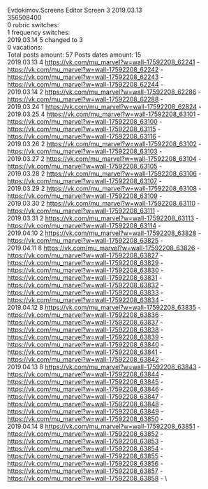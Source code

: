 Evdokimov.Screens	Editor Screen 3 2019.03.13\
356508400\
0 rubric switches:\
1 frequency switches:\
2019.03.14 5 changed to 3 \
0 vacations:\
Total posts amount: 57	Posts dates amount: 15\
2019.03.13 4 https://vk.com/mu_marvel?w=wall-17592208_62241 - https://vk.com/mu_marvel?w=wall-17592208_62242 - https://vk.com/mu_marvel?w=wall-17592208_62243 - https://vk.com/mu_marvel?w=wall-17592208_62244 - \
2019.03.14 2 https://vk.com/mu_marvel?w=wall-17592208_62286 - https://vk.com/mu_marvel?w=wall-17592208_62288 - \
2019.03.24 1 https://vk.com/mu_marvel?w=wall-17592208_62824 - \
2019.03.25 4 https://vk.com/mu_marvel?w=wall-17592208_63101 - https://vk.com/mu_marvel?w=wall-17592208_63100 - https://vk.com/mu_marvel?w=wall-17592208_63115 - https://vk.com/mu_marvel?w=wall-17592208_63116 - \
2019.03.26 2 https://vk.com/mu_marvel?w=wall-17592208_63102 - https://vk.com/mu_marvel?w=wall-17592208_63103 - \
2019.03.27 2 https://vk.com/mu_marvel?w=wall-17592208_63104 - https://vk.com/mu_marvel?w=wall-17592208_63105 - \
2019.03.28 2 https://vk.com/mu_marvel?w=wall-17592208_63106 - https://vk.com/mu_marvel?w=wall-17592208_63107 - \
2019.03.29 2 https://vk.com/mu_marvel?w=wall-17592208_63108 - https://vk.com/mu_marvel?w=wall-17592208_63109 - \
2019.03.30 2 https://vk.com/mu_marvel?w=wall-17592208_63110 - https://vk.com/mu_marvel?w=wall-17592208_63111 - \
2019.03.31 2 https://vk.com/mu_marvel?w=wall-17592208_63113 - https://vk.com/mu_marvel?w=wall-17592208_63114 - \
2019.04.10 2 https://vk.com/mu_marvel?w=wall-17592208_63828 - https://vk.com/mu_marvel?w=wall-17592208_63825 - \
2019.04.11 8 https://vk.com/mu_marvel?w=wall-17592208_63826 - https://vk.com/mu_marvel?w=wall-17592208_63827 - https://vk.com/mu_marvel?w=wall-17592208_63829 - https://vk.com/mu_marvel?w=wall-17592208_63830 - https://vk.com/mu_marvel?w=wall-17592208_63831 - https://vk.com/mu_marvel?w=wall-17592208_63832 - https://vk.com/mu_marvel?w=wall-17592208_63833 - https://vk.com/mu_marvel?w=wall-17592208_63834 - \
2019.04.12 8 https://vk.com/mu_marvel?w=wall-17592208_63835 - https://vk.com/mu_marvel?w=wall-17592208_63836 - https://vk.com/mu_marvel?w=wall-17592208_63837 - https://vk.com/mu_marvel?w=wall-17592208_63838 - https://vk.com/mu_marvel?w=wall-17592208_63839 - https://vk.com/mu_marvel?w=wall-17592208_63840 - https://vk.com/mu_marvel?w=wall-17592208_63841 - https://vk.com/mu_marvel?w=wall-17592208_63842 - \
2019.04.13 8 https://vk.com/mu_marvel?w=wall-17592208_63843 - https://vk.com/mu_marvel?w=wall-17592208_63844 - https://vk.com/mu_marvel?w=wall-17592208_63845 - https://vk.com/mu_marvel?w=wall-17592208_63846 - https://vk.com/mu_marvel?w=wall-17592208_63847 - https://vk.com/mu_marvel?w=wall-17592208_63848 - https://vk.com/mu_marvel?w=wall-17592208_63849 - https://vk.com/mu_marvel?w=wall-17592208_63850 - \
2019.04.14 8 https://vk.com/mu_marvel?w=wall-17592208_63851 - https://vk.com/mu_marvel?w=wall-17592208_63852 - https://vk.com/mu_marvel?w=wall-17592208_63853 - https://vk.com/mu_marvel?w=wall-17592208_63854 - https://vk.com/mu_marvel?w=wall-17592208_63855 - https://vk.com/mu_marvel?w=wall-17592208_63856 - https://vk.com/mu_marvel?w=wall-17592208_63857 - https://vk.com/mu_marvel?w=wall-17592208_63858 - \

